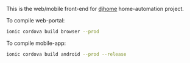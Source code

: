 This is the web/mobile front-end for [djhome](https://github.com/NadavK/djhome) home-automation project.


To compile web-portal:
```bash
ionic cordova build browser --prod
```

To compile mobile-app:
```bash
ionic cordova build android --prod --release
```
